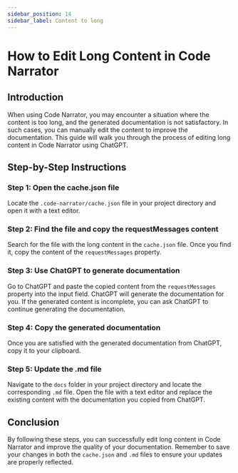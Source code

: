 ```yaml
---
sidebar_position: 14
sidebar_label: Content to long
---
```


# How to Edit Long Content in Code Narrator

## Introduction

When using Code Narrator, you may encounter a situation where the content is too long, and the generated documentation is not satisfactory. In such cases, you can manually edit the content to improve the documentation. This guide will walk you through the process of editing long content in Code Narrator using ChatGPT.

## Step-by-Step Instructions

### Step 1: Open the cache.json file

Locate the `.code-narrator/cache.json` file in your project directory and open it with a text editor.

### Step 2: Find the file and copy the requestMessages content

Search for the file with the long content in the `cache.json` file. Once you find it, copy the content of the `requestMessages` property.

### Step 3: Use ChatGPT to generate documentation

Go to ChatGPT and paste the copied content from the `requestMessages` property into the input field. ChatGPT will generate the documentation for you. If the generated content is incomplete, you can ask ChatGPT to continue generating the documentation.

### Step 4: Copy the generated documentation

Once you are satisfied with the generated documentation from ChatGPT, copy it to your clipboard.

### Step 5: Update the .md file

Navigate to the `docs` folder in your project directory and locate the corresponding `.md` file. Open the file with a text editor and replace the existing content with the documentation you copied from ChatGPT.

## Conclusion

By following these steps, you can successfully edit long content in Code Narrator and improve the quality of your documentation. Remember to save your changes in both the `cache.json` and `.md` files to ensure your updates are properly reflected.